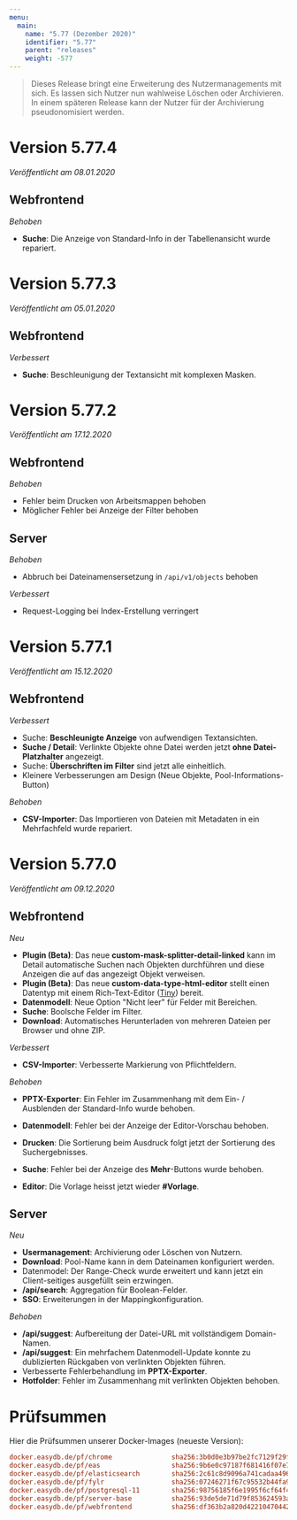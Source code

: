 ```yaml
---
menu:
  main:
    name: "5.77 (Dezember 2020)"
    identifier: "5.77"
    parent: "releases"
    weight: -577
---
```


> Dieses Release bringt eine Erweiterung des Nutzermanagements mit sich. Es lassen sich Nutzer nun wahlweise Löschen oder Archivieren. In einem späteren Release kann der Nutzer für der Archivierung pseudonomisiert werden.

# Version 5.77.4

*Veröffentlicht am 08.01.2020*

## Webfrontend

*Behoben*

* **Suche**: Die Anzeige von Standard-Info in der Tabellenansicht wurde repariert.

# Version 5.77.3

*Veröffentlicht am 05.01.2020*

## Webfrontend

*Verbessert*

* **Suche**: Beschleunigung der Textansicht mit komplexen Masken.

# Version 5.77.2

*Veröffentlicht am 17.12.2020*

## Webfrontend

*Behoben*

* Fehler beim Drucken von Arbeitsmappen behoben
* Möglicher Fehler bei Anzeige der Filter behoben

## Server

*Behoben*

* Abbruch bei Dateinamensersetzung in `/api/v1/objects` behoben

*Verbessert*

* Request-Logging bei Index-Erstellung verringert

# Version 5.77.1

*Veröffentlicht am 15.12.2020*

## Webfrontend

*Verbessert*

* Suche: **Beschleunigte Anzeige** von aufwendigen Textansichten.
* **Suche / Detail**: Verlinkte Objekte ohne Datei werden jetzt **ohne Datei-Platzhalter** angezeigt.
* Suche: **Überschriften im Filter** sind jetzt alle einheitlich.
* Kleinere Verbesserungen am Design (Neue Objekte, Pool-Informations-Button)

*Behoben*

* **CSV-Importer**: Das Importieren von Dateien mit Metadaten in ein Mehrfachfeld wurde repariert.

# Version 5.77.0

*Veröffentlicht am 09.12.2020*

## Webfrontend

*Neu*

* **Plugin (Beta)**: Das neue **custom-mask-splitter-detail-linked** kann im Detail automatische Suchen nach Objekten durchführen und diese Anzeigen die auf das angezeigt Objekt verweisen.
* **Plugin (Beta)**: Das neue **custom-data-type-html-editor** stellt einen Datentyp mit einem Rich-Text-Editor ([Tiny](https://www.tiny.cloud/)) bereit.
* **Datenmodell**: Neue Option "Nicht leer" für Felder mit Bereichen.
* **Suche**: Boolsche Felder im Filter.
* **Download**: Automatisches Herunterladen von mehreren Dateien per Browser und ohne ZIP.

*Verbessert*

* **CSV-Importer**: Verbesserte Markierung von Pflichtfeldern.

*Behoben*

* **PPTX-Exporter**: Ein Fehler im Zusammenhang mit dem Ein- / Ausblenden der Standard-Info wurde behoben.

* **Datenmodell**: Fehler bei der Anzeige der Editor-Vorschau behoben.
* **Drucken**: Die Sortierung beim Ausdruck folgt jetzt der Sortierung des Suchergebnisses.
* **Suche**: Fehler bei der Anzeige des **Mehr**-Buttons wurde behoben.
* **Editor**: Die Vorlage heisst jetzt wieder **#Vorlage**.

## Server

*Neu*

* **Usermanagement**: Archivierung oder Löschen von Nutzern.
* **Download**: Pool-Name kann in dem Dateinamen konfiguriert werden.
* Datenmodel: Der Range-Check wurde erweitert und kann jetzt ein Client-seitiges ausgefüllt sein erzwingen.
* **/api/search**: Aggregation für Boolean-Felder.
* **SSO**: Erweiterungen in der Mappingkonfiguration.

*Behoben*

* **/api/suggest**: Aufbereitung der Datei-URL mit vollständigem Domain-Namen.
* **/api/suggest**: Ein mehrfachem Datenmodell-Update konnte zu dublizierten Rückgaben von verlinkten Objekten führen.
* Verbesserte Fehlerbehandlung im **PPTX-Exporter**.
* **Hotfolder**: Fehler im Zusammenhang mit verlinkten Objekten behoben.

# Prüfsummen

Hier die Prüfsummen unserer Docker-Images (neueste Version):

```ini
docker.easydb.de/pf/chrome               sha256:3b0d0e3b97be2fc7129f29f56434608f6fcb3a213b2f7cfe042eccd6adbe6d0b
docker.easydb.de/pf/eas                  sha256:9b6e0c97187f681416f07e75e13a5641785f1649d569d5c4e81364fde56535d4
docker.easydb.de/pf/elasticsearch        sha256:2c61c8d9096a741cadaa496861ae13bdc4ce808995710a2849c29e25160350c3
docker.easydb.de/pf/fylr                 sha256:07246271f67c95532b44fa962eabe08eb4d0cf33fa58c96d046dc18d51b8dfc2
docker.easydb.de/pf/postgresql-11        sha256:98756185f6e1995f6cf64f46d1190968f771311967187dd5bf5c433157517290
docker.easydb.de/pf/server-base          sha256:93de5de71d79f853624593a2b62ed9de05d407c820294787eb0ab4efdc20f4cf
docker.easydb.de/pf/webfrontend          sha256:df363b2a820d422104704421bd3766e2e9e2295e3efc9b609aab078aa1a461b6
```

